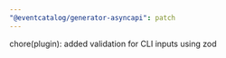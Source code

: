 ```yaml
---
"@eventcatalog/generator-asyncapi": patch
---
```


chore(plugin): added validation for CLI inputs using zod
